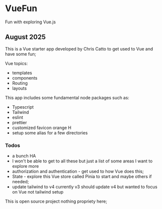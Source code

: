 # VueFun
Fun with exploring Vue.js

## August 2025 

This is a Vue starter app developed by Chris Catto to get used to Vue and have some fun;

Vue topics:
* templates
* components
* Routing
* layouts

This app includes some fundamental node packages such as:
* Typescript
* Tailwind 
* eslint
* prettier
* customized favicon orange H
* setup some alias for a few directories

### Todos 
* a bunch HA
* I won&apos;t be able to get to all these but just a list of some areas I want to explore more
* authorization and authentication - get used to how Vue does this;
* State - explore this Vue store called Pinia to start and maybe others if needed;
* update tailwind to v4 currently v3 should update v4 but wanted to focus on Vue not tailwind setup

This is open source project nothing propriety here;

